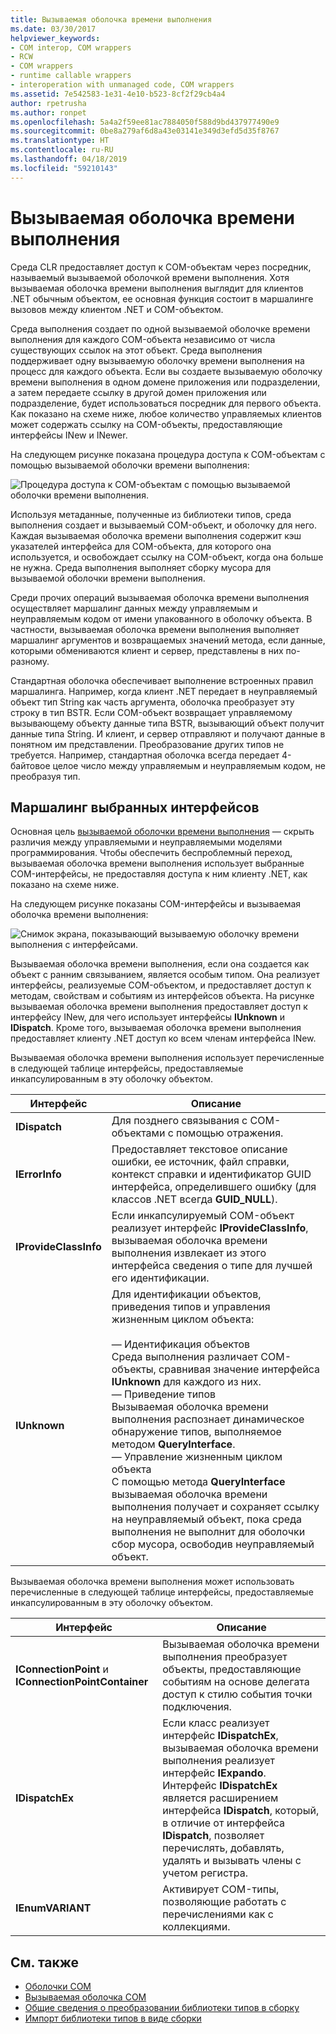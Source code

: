 ```yaml
---
title: Вызываемая оболочка времени выполнения
ms.date: 03/30/2017
helpviewer_keywords:
- COM interop, COM wrappers
- RCW
- COM wrappers
- runtime callable wrappers
- interoperation with unmanaged code, COM wrappers
ms.assetid: 7e542583-1e31-4e10-b523-8cf2f29cb4a4
author: rpetrusha
ms.author: ronpet
ms.openlocfilehash: 5a4a2f59ee81ac7884050f588d9bd437977490e9
ms.sourcegitcommit: 0be8a279af6d8a43e03141e349d3efd5d35f8767
ms.translationtype: HT
ms.contentlocale: ru-RU
ms.lasthandoff: 04/18/2019
ms.locfileid: "59210143"
---
```

# <a name="runtime-callable-wrapper"></a>Вызываемая оболочка времени выполнения
Среда CLR предоставляет доступ к COM-объектам через посредник, называемый вызываемой оболочкой времени выполнения. Хотя вызываемая оболочка времени выполнения выглядит для клиентов .NET обычным объектом, ее основная функция состоит в маршалинге вызовов между клиентом .NET и COM-объектом.  
  
 Среда выполнения создает по одной вызываемой оболочке времени выполнения для каждого COM-объекта независимо от числа существующих ссылок на этот объект. Среда выполнения поддерживает одну вызываемую оболочку времени выполнения на процесс для каждого объекта.  Если вы создаете вызываемую оболочку времени выполнения в одном домене приложения или подразделении, а затем передаете ссылку в другой домен приложения или подразделение, будет использоваться посредник для первого объекта.  Как показано на схеме ниже, любое количество управляемых клиентов может содержать ссылку на COM-объекты, предоставляющие интерфейсы INew и INewer.  

На следующем рисунке показана процедура доступа к COM-объектам с помощью вызываемой оболочки времени выполнения:

 ![Процедура доступа к COM-объектам с помощью вызываемой оболочки времени выполнения.](./media/runtime-callable-wrapper/runtime-callable-wrapper.gif)  

 Используя метаданные, полученные из библиотеки типов, среда выполнения создает и вызываемый COM-объект, и оболочку для него. Каждая вызываемая оболочка времени выполнения содержит кэш указателей интерфейса для COM-объекта, для которого она используется, и освобождает ссылку на COM-объект, когда она больше не нужна. Среда выполнения выполняет сборку мусора для вызываемой оболочки времени выполнения.  
  
 Среди прочих операций вызываемая оболочка времени выполнения осуществляет маршалинг данных между управляемым и неуправляемым кодом от имени упакованного в оболочку объекта. В частности, вызываемая оболочка времени выполнения выполняет маршалинг аргументов и возвращаемых значений метода, если данные, которыми обмениваются клиент и сервер, представлены в них по-разному.  
  
 Стандартная оболочка обеспечивает выполнение встроенных правил маршалинга. Например, когда клиент .NET передает в неуправляемый объект тип String как часть аргумента, оболочка преобразует эту строку в тип BSTR. Если COM-объект возвращает управляемому вызывающему объекту данные типа BSTR, вызывающий объект получит данные типа String. И клиент, и сервер отправляют и получают данные в понятном им представлении. Преобразование других типов не требуется. Например, стандартная оболочка всегда передает 4-байтовое целое число между управляемым и неуправляемым кодом, не преобразуя тип.  
  
## <a name="marshaling-selected-interfaces"></a>Маршалинг выбранных интерфейсов  
 Основная цель [вызываемой оболочки времени выполнения](runtime-callable-wrapper.md) — скрыть различия между управляемыми и неуправляемыми моделями программирования. Чтобы обеспечить беспроблемный переход, вызываемая оболочка времени выполнения использует выбранные COM-интерфейсы, не предоставляя доступа к ним клиенту .NET, как показано на схеме ниже. 

 На следующем рисунке показаны COM-интерфейсы и вызываемая оболочка времени выполнения: 
  
 ![Снимок экрана, показывающий вызываемую оболочку времени выполнения с интерфейсами.](./media/runtime-callable-wrapper/runtime-callable-wrapper-interfaces.gif)  
  
 Вызываемая оболочка времени выполнения, если она создается как объект с ранним связыванием, является особым типом. Она реализует интерфейсы, реализуемые COM-объектом, и предоставляет доступ к методам, свойствам и событиям из интерфейсов объекта. На рисунке вызываемая оболочка времени выполнения предоставляет доступ к интерфейсу INew, для чего использует интерфейсы **IUnknown** и **IDispatch**. Кроме того, вызываемая оболочка времени выполнения предоставляет клиенту .NET доступ ко всем членам интерфейса INew.  
  
 Вызываемая оболочка времени выполнения использует перечисленные в следующей таблице интерфейсы, предоставляемые инкапсулированным в эту оболочку объектом.  
  
|Интерфейс|Описание|  
|---------------|-----------------|  
|**IDispatch**|Для позднего связывания с COM-объектами с помощью отражения.|  
|**IErrorInfo**|Предоставляет текстовое описание ошибки, ее источник, файл справки, контекст справки и идентификатор GUID интерфейса, определившего ошибку (для классов .NET всегда **GUID_NULL**).|  
|**IProvideClassInfo**|Если инкапсулируемый COM-объект реализует интерфейс **IProvideClassInfo**, вызываемая оболочка времени выполнения извлекает из этого интерфейса сведения о типе для лучшей его идентификации.|  
|**IUnknown**|Для идентификации объектов, приведения типов и управления жизненным циклом объекта:<br /><br /> — Идентификация объектов<br />     Среда выполнения различает COM-объекты, сравнивая значение интерфейса **IUnknown** для каждого из них.<br />— Приведение типов<br />     Вызываемая оболочка времени выполнения распознает динамическое обнаружение типов, выполняемое методом **QueryInterface**.<br />— Управление жизненным циклом объекта<br />     С помощью метода **QueryInterface** вызываемая оболочка времени выполнения получает и сохраняет ссылку на неуправляемый объект, пока среда выполнения не выполнит для оболочки сбор мусора, освободив неуправляемый объект.|  
  
 Вызываемая оболочка времени выполнения может использовать перечисленные в следующей таблице интерфейсы, предоставляемые инкапсулированным в эту оболочку объектом.  
  
|Интерфейс|Описание|  
|---------------|-----------------|  
|**IConnectionPoint** и **IConnectionPointContainer**|Вызываемая оболочка времени выполнения преобразует объекты, предоставляющие событиям на основе делегата доступ к стилю события точки подключения.|  
|**IDispatchEx**|Если класс реализует интерфейс **IDispatchEx**, вызываемая оболочка времени выполнения реализует интерфейс **IExpando**. Интерфейс **IDispatchEx** является расширением интерфейса **IDispatch**, который, в отличие от интерфейса **IDispatch**, позволяет перечислять, добавлять, удалять и вызывать члены с учетом регистра.|  
|**IEnumVARIANT**|Активирует COM-типы, позволяющие работать с перечислениями как с коллекциями.|  
  
## <a name="see-also"></a>См. также

- [Oболочки COM](com-wrappers.md)
- [Вызываемая оболочка COM](com-callable-wrapper.md)
- [Общие сведения о преобразовании библиотеки типов в сборку](https://docs.microsoft.com/previous-versions/dotnet/netframework-4.0/k83zzh38(v=vs.100))
- [Импорт библиотеки типов в виде сборки](importing-a-type-library-as-an-assembly.md)
